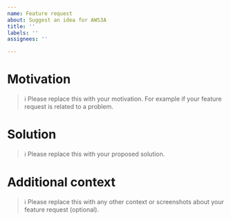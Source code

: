 ```yaml
---
name: Feature request
about: Suggest an idea for AWS3A
title: ''
labels: ''
assignees: ''

---
```


# Motivation
> ℹ Please replace this with your motivation. For example if your feature request is related to a problem.

# Solution
> ℹ Please replace this with your proposed solution.

# Additional context 
> ℹ Please replace this with any other context or screenshots about your feature request (optional).
